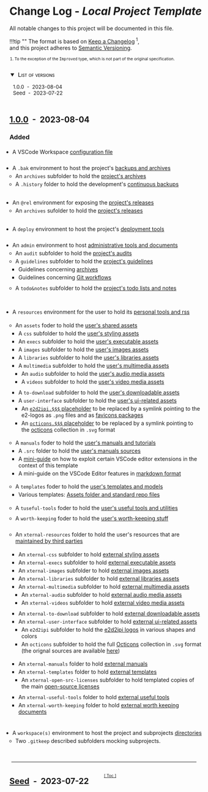 <!-- markdownlint-disable MD024 MD051 -->
# Change Log - *Local Project Template*
<!--
-------------------------------------------------------------------------------------------------------------------------------------
___  HEADER     _______________________________________________________________
---------------------------------------------------------------------------------------------------------------------------->

All notable changes to this project will be documented in this file.

!!!tip ""
    The format is based on [Keep a Changelog](https://keepachangelog.com/en/1.0.0/)<sup>&nbsp;1</sup>,
    <br/>
    and this project adheres to [Semantic Versioning](https://semver.org/spec/v2.0.0.html). </div>
<ol class="note">
<li> To the exception of the <span class="note"><code>Improved</code></span> type, which is not part of the original specification.</li>
</li>
</ol>

<!-- @import "[TOC]" {cmd="toc" depthFrom=2 depthTo=2 orderedList=false} -->
<details open id="toc">
<summary>
<span>List of versions<span></summary>

<!-- code_chunk_output -->

- [1.0.0 &nbsp;-&nbsp; 2023-08-04](#100httpsgithubcome2d2ipitmpl-local-project-holdercomparev000v100-nbsp-nbsp-2023-08-04)
- [Seed &nbsp;-&nbsp; 2023-07-22 <!-- markdownlint-disable MD024 MD051 -->](#seedhttpsgithubcome2d2ipitmpl-local-project-holderreleasestagv000-nbsp-nbsp-2023-07-22---markdownlint-disable-md024-md051--)

<!-- /code_chunk_output -->

</details>

<!--
-------------------------------------------------------------------------------------------------------------------------------------
___  TEMPLATES     ____________________________________________________________
-----------------------------------------------------------------------------------------------------------------------------
Note. The "Unreleased" template is NOT preceded by a [Toc] link (due to the fact that it is the first entry in the file ... and because its positioning would be different). Therefore, the link must be added when the version is released (see "Compared / Tag-only Versioned Header" below). UNRELEASED VERSION (includes the bottom separator line)
´´´´´´´´´´´´´´´´´´´´´´´´´´´´´´´´´´´´´´´´´´´´´´´´´´´´´´´´´´´´´´´´´´´´´´´´´´´´´´´´´´
## [Unreleased](https://github.com/e2d2ipi/tmpl-local-project-holder/compare/...HEAD)

### Added

- ...

### Changed

- ...

### Improved

- ...

### Deprecated

- ...

### Removed

- ...

### Fixed

- ...

### Security

- ...

-------------------------------------------------------------------------------------------------------------------------------------

COMPARED VERSIONED HEADER
´´´´´´´´´´´´´´´´´´´´´´´´´´´´´´´´´´´´´´´´´´´´´´´´´
<a class="toc" title="&uarr; Table Of Contents &uarr;" href="#toc">[&nbsp;Toc&nbsp;]</a>

## [<vers>](https://github.com/e2d2ipi/tmpl-local-project-holder/compare/<to-that>...<this>) &nbsp;-&nbsp; <yyy-mm-dd>

- - -

TAG-ONLY VERSIONED HEADER
´´´´´´´´´´´´´´´´´´´´´´´´´´´´´´´´´´´´´´´´´´´´´´´´
<a class="toc" title="&uarr; Table Of Contents &uarr;" href="#toc">[&nbsp;Toc&nbsp;]</a>

## [<vers>](https://github.com/e2d2ipi/tmpl-local-project-holder/releases/tag/<the-tag>) &nbsp;-&nbsp; <yyy-mm-dd>

<!--
-------------------------------------------------------------------------------------------------------------------------------------
___ CHANGELOG   ____________________________________________________________
-----------------------------------------------------------------------------------------------------------------------------
NEW  VERSION  CHECKLIST  (!!! Release Brsnch !!!)
´´´´´´´´´´´´´´´´´´´´´´´´´´´´´´´´´´´´´´´´´´´´´´´´´´´´´´´´´´´´´´´´´´´´´´´´
The first 3 steps below should be taken  on the `develop` branch,
BEFORE  the `telease` branch is created. [   ]  COPY-PASTE the desired header  in place of the "[Unreleased](...)" one [   ]  UPDATE the new header with the release's <version>, <tag(s)> and <date>. [   ]  REPLACE [Unreleased] by the last release's next version The next steps should be done on the `develop` branch, but only AFTER the `release` branch is created (optional, but recommended). [   ]  CHECK OUT the `develop` branch [   ]  CREATE a new [Unreleased] entry on top The step below finalizes the release's changelog. It should be the last commit on the `release`
branch before the final merge happens. [   ]  MODIFY the comparison settings from `...HEAD` to `<last-vers-tag>...<new-vers-tag>`

-->

## [1.0.0](https://github.com/e2d2ipi/tmpl-local-project-holder/compare/v0.0.0...v1.0.0) &nbsp;-&nbsp; 2023-08-04

### Added

- A VSCode Workspace [configuration file](./vscode-index.code-workspace)

<!--!!! .BAK -->

- A `.bak` environment to host the project's [backups and archives](/.bak/.gitkeep)
  - An `archives` subfolder to hold the [project's archives](./.bak/archives/.gitkeep)
  - A `.history` folder to hold the development's [continuous backups](./.bak/.history/.gitkeep)

<!--!!! @REL -->

- An `@rel` environment for exposing the [project's releases](./@rel/.gitkeep)
  - An `archives` sufolder to hold the [project's releases](./@rel/archives/.gitkeep)

<!--!!! DEPLOY -->

- A `deploy` environment to host the project's [deployment tools](/deploy/.gitkeep)

<!--!!! ADMIN -->

- An `admin` environment to host [administrative tools and documents](./admin/.gitkeep)
  - An `audit` subfolder to hold the [project's audits](./admin/audits/.gitkeep)
  - A `guidelines` subfolder to hold the [project's guidelines](./admin/guidelines/.gitkeep)
    - Guidelines concerning [archives](./admin/guidelines/handling-archives/handling-archives.md)
    - Guidelines concerning [Git workflows](./admin/guidelines/git-branching/git-branching-model.md)
  - A `todo&notes` subfolder to hold the [project's todo lists and notes](./admin/todo&notes/.gitkeep)

<!--!!! RESOURCES -->

- A `resources` environment for the user to hold its [personal tools and rss](./resources/.gitkeep)

  <!--!! Assets  -->
  - An `assets` foder to hold the [user's shared assets](./resources/assets/.gitkeep)
    - A `css` subfolder to hold the [user's styling assets](./resources/assets/css/.gitkeep)
    - An `execs` subfolder to hold the [user's executable assets](./resources/assets/execs/.gitkeep)
    - A `images` subfolder to hold the [user's images assets](./resources/assets/images/.gitkeep)
    - A `libraries` subfolder to hold the [user's libraries assets](./resources/assets/libraries/.gitkeep)
    - A `multimedia` subfolder to hold the [user's multimedia assets](./resources/assets/multimedia/.gitkeep)
      - An `audio` subfolder to hold the [user's audio media assets](./resources/assets/multimedia/audio/.gitkeep)
      - A `videos` subfolder to hold the [user's video media assets](./resources/assets/multimedia/videos/.gitkeep)
    - A `to-download` subfolder to hold the [user's downloadable assets](./resources/assets/to-download/.gitkeep)
    - A `user-interface` subfolder to hold the [user's ui-related assets](./resources/assets/user-interface/.gitkeep)
      - An [`e2d2ipi.$$$` placeholder](./resources/assets/user-interface/e2d2ipi.$$$/) to be replaced by a symlink pointing to the e2-logos as `.png` files and as [favicons packages](https://realfavicongenerator.net/)
      - An [`octicons.$$$` placeholder](./resources/assets/user-interface/octicons.$$$/) to be replaced by a symlink pointing to the [octicons](https://primer.style/octicons/) collection in `.svg` format <!--!! Manuals -->
  - A `manuals` foder to hold the [user's manuals and tutorials](./resources/manuals/.gitkeep)
    - A `.src` folder to hold the [user's manuals sources](./resources/manuals/.src/.gitkeep)
    - A [mini-guide](./resources/manuals/vscode-custom-features) on how to exploit certain VSCode editor extensions in the context of this template
    - A mini-guide on the VSCode Editor features in [markdown format](./resources/manuals/vscode-custom-features/vscode-custom-features.md)

  <!--!! Templates -->
  - A `templates` foder to hold the [user's templates and models](./resources/templates/.gitkeep)
    - Various templates: [Assets folder and standard repo files](./resources/templates/.gitkeep)

  <!--!! Useful tools -->
  - A `tuseful-tools` foder to hold the [user's useful tools and utilities](./resources/useful-tools/.gitkeep)

  <!--!! Worth keeping -->
  - A `worth-keeping` foder to hold the [user's worth-keeping stuff](./resources/worth-keeping/.gitkeep)

  <!--!! External resources -->
  - An `xternal-resources` folder to hold the user's resources that are [maintained by third parties](./resources/xternal-resources/.gitkeep)
    - An `xternal-css` subfolder to hold [external styling assets](./resources/xternal-resources/xternal-assets/xternal-execs/.gitkeep)
    - An `xternal-execs` subfolder to hold [external executable assets](./resources/xternal-resources/xternal-assets/xternal-execs/.gitkeep)
    - An `xternal-images` subfolder to hold [external images assets](./resources/xternal-resources/xternal-assets/xternal-images/.gitkeep)
    - An `xternal-libraries` subfolder to hold [external libraries assets](./resources/xternal-resources/xternal-assets/xternal-libraries/.gitkeep)
    - An `xternal-multimedia` subfolder to hold [external multimedia assets](./resources/xternal-resources/xternal-assets/xternal-multimedia/.gitkeep)
      - An `xternal-audio` subfolder to hold [external audio media assets](./resources/xternal-resources/xternal-assets/xternal-multimedia/xternal-audio/.gitkeep)
      - An `xternal-videos` subfolder to hold [external video media assets](./resources/xternal-resources/xternal-assets/xternal-multimedia/xternal-videos/.gitkeep)
    - An `xternal-to-download` subfolder to hold [external downloadable assets](./resources/xternal-resources/xternal-assets/xternal-to-download/.gitkeep)
    - An `xternal-user-interface` subfolder to hold [external ui-related assets](./resources/xternal-resources/xternal-assets/xternal-user-interface/.gitkeep)
      - An `e2d2ipi` subfolder to hold the [e2d2ipi logos](./resources/xternal-resources/xternal-assets/xternal-user-interface/e2d2ipi/.gitkeep) in various shapes and colors
      - An `octicons` subfolder to hold the full [Octicons](./resources/xternal-resources/xternal-assets/xternal-user-interface/octicons/.gitkeep) collection ìn `.svg` format (the orignal sources are available [here](https://primer.style/octicons/))

    <!--!! External Manuals -->
    - An `xternal-manuals` folder to hold [external manuals](./resources/xternal-resources/xternal-manuals/.gitkeep)
    - An `xternal-templates` folder to hold [external templates](./resources/xternal-resources/xternal-manuals/.gitkeep)
      - An `xternal-open-src-licenses` subfolder to hold templated copies of the main [open-source licenses](./resources/xternal-resources/xternal-templates/xternal-open-src-licenses/.gitkeep)
    - An `xternal-useful-tools` folder to hold [external useful tools](./resources/xternal-resources/xternal-useful-tools/.gitkeep)
    - An `xternal-worth-keeping` folder to hold [external worth keeping documents](./resources/xternal-resources/xternal-worth-keeping/.gitkeep)

<!--!!! WORKSPACES -->

- A `workspace(s)` environment to host the project and subprojects [directories](./workspaces/.gitkeep)
  - Two `.gitkeep` described subfolders mocking subprojects.

-------------------------------------------------------------------------------------------------------------------------------------

<a class="toc" title="&uarr; Table Of Contents &uarr;" href="#toc">[&nbsp;Toc&nbsp;]</a>

## [Seed](https://github.com/e2d2ipi/tmpl-local-project-holder/releases/tag/v0.0.0) &nbsp;-&nbsp; 2023-07-22 <!-- markdownlint-disable MD024 MD051 -->
<!--
-------------------------------------------------------------------------------------------------------------------------------------
___  [ x ]  INSTALLATION  CHECKLIST     __________________________________________
----------------------------------------------------------------------------------------------------------------------------

[   ]  COPY / MOVE the template to `/CHANGELOG.md` (at repo's root-level)

[   ]  UPDATE the document's title (e.g. "Change Log - My Project")

[   ]  REPLACE https://github.com/e2d2ipi/tmpl-local-project-holder to the actual repository's URL. There are 5 instances of it:
        [   ]  3x in the TEMPLATE section [   ]  1x in the [0.0.0] vesion [   ]  1x in the [Unreleasd] vesion [   ]  SET the [Seed] version's date to the project's start date [   ]  ADD the v0.0.0 tag to the commit tree [   ]  DONE. Move this checklist at the bottom of this file (or deleting it)

-->

<style>
  .admonition {
    width: 300pt;
    font-size:95%;
    margin-left:50pt;
  }

  a.toc {
    position: relative;
    display: inline-block;
    top: 6ex;
    left: 21em;
    padding-left: 20pt;
    font-size:75%;
    font-weight:400;
  }

  hr {
    top: 2.5ex;
    width: 96%;
    left: 1%;
    position: relative;
  }

  ul {
    padding-bottom: 5pt;
  }

  ul li {
    margin-left: -12pt;
    padding-top: 3pt;
  }

  ol.note {
    font-size:75%;
    padding-left: 10pt;
    margin-bottom:20pt;
  }

  span.note {
    font-size: 110%
  }

  code.note {
    font-size: 110%
  }

  #toc {
    font-size:95%;
    margin-bottom:20pt;
    margin: 14pt 0pt 32pt 10pt
  }

  #toc summary {
    margin-left: -8pt;
    margin-bottom:2pt;
    font-weight: bold;
    font-size: 110%;
    font-variant: small-caps;
    font-weight:500
  }

  #toc span {
    margin-left: 3pt;
  }

  #toc li {
    margin-left: -3pt;
    padding-top: 0pt;
  }
</style>

